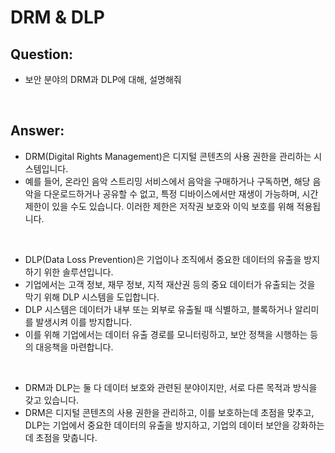 # DRM & DLP

## Question:

- 보안 분야의 DRM과 DLP에 대해, 설명해줘

<br>

## Answer:

- DRM(Digital Rights Management)은 디지털 콘텐츠의 사용 권한을 관리하는 시스템입니다.
- 예를 들어, 온라인 음악 스트리밍 서비스에서 음악을 구매하거나 구독하면, 해당 음악을 다운로드하거나 공유할 수 없고, 특정 디바이스에서만 재생이 가능하며, 시간 제한이 있을 수도 있습니다. 이러한 제한은 저작권 보호와 이익 보호를 위해 적용됩니다.

<br>

- DLP(Data Loss Prevention)은 기업이나 조직에서 중요한 데이터의 유출을 방지하기 위한 솔루션입니다. 
- 기업에서는 고객 정보, 재무 정보, 지적 재산권 등의 중요 데이터가 유출되는 것을 막기 위해 DLP 시스템을 도입합니다. 
- DLP 시스템은 데이터가 내부 또는 외부로 유출될 때 식별하고, 블록하거나 알리미를 발생시켜 이를 방지합니다. 
- 이를 위해 기업에서는 데이터 유출 경로를 모니터링하고, 보안 정책을 시행하는 등의 대응책을 마련합니다.

<br>

- DRM과 DLP는 둘 다 데이터 보호와 관련된 분야이지만, 서로 다른 목적과 방식을 갖고 있습니다. 
- DRM은 디지털 콘텐츠의 사용 권한을 관리하고, 이를 보호하는데 초점을 맞추고, DLP는 기업에서 중요한 데이터의 유출을 방지하고, 기업의 데이터 보안을 강화하는데 초점을 맞춥니다.

<br>